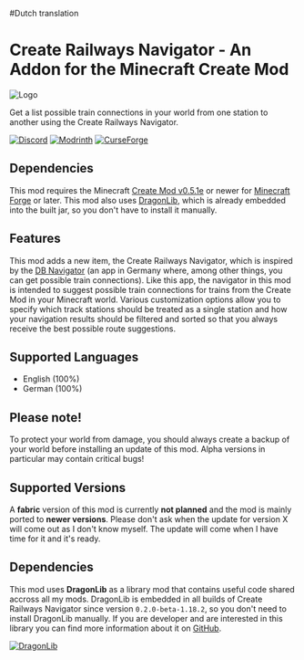 #Dutch translation

# Create Railways Navigator - An Addon for the Minecraft Create Mod
![Logo](https://github.com/MisterJulsen/Create-Train-Navigator/blob/1.18.2/icon_256px.png)

Get a list possible train connections in your world from one station to another using the Create Railways Navigator.

[![Discord](https://i.imgur.com/YnDoeHs.png)](https://discord.gg/AeSbNgvc7f)
[![Modrinth](https://i.imgur.com/uLIB4gb.png)](https://modrinth.com/mod/create-railways-navigator)
[![CurseForge](https://i.imgur.com/XZYlGVF.png)](https://www.curseforge.com/minecraft/mc-mods/create-railways-navigator)

## Dependencies
This mod requires the Minecraft [Create Mod v0.5.1e](https://www.curseforge.com/minecraft/mc-mods/create) or newer for [Minecraft Forge](https://files.minecraftforge.net) or later. This mod also uses [DragonLib](https://www.curseforge.com/minecraft/mc-mods/dragonlib), which is already embedded into the built jar, so you don't have to install it manually.

## Features
This mod adds a new item, the Create Railways Navigator, which is inspired by the [DB Navigator](https://de.wikipedia.org/wiki/DB_Navigator) (an app in Germany where, among other things, you can get possible train connections). Like this app, the navigator in this mod is intended to suggest possible train connections for trains from the Create Mod in your Minecraft world. Various customization options allow you to specify which track stations should be treated as a single station and how your navigation results should be filtered and sorted so that you always receive the best possible route suggestions.

## Supported Languages
- English (100%)
- German (100%)

## **Please note!**
To protect your world from damage, you should always create a backup of your world before installing an update of this mod. Alpha versions in particular may contain critical bugs!

## **Supported Versions**
A **fabric** version of this mod is currently **not planned** and the mod is mainly ported to **newer versions**. Please don't ask when the update for version X will come out as I don't know myself. The update will come when I have time for it and it's ready.

## **Dependencies**
This mod uses **DragonLib** as a library mod that contains useful code shared accross all my mods. DragonLib is embedded in all builds of Create Railways Navigator since version `0.2.0-beta-1.18.2`, so you don't need to install DragonLib manually. If you are developer and are interested in this library you can find more information about it on [GitHub](https://github.com/MisterJulsen/MC-DragonLib "DragonLib on GitHub").

[![DragonLib](https://i.imgur.com/4d8BF5J.png)](https://github.com/MisterJulsen/MC-DragonLib "DragonLib on GitHub")

